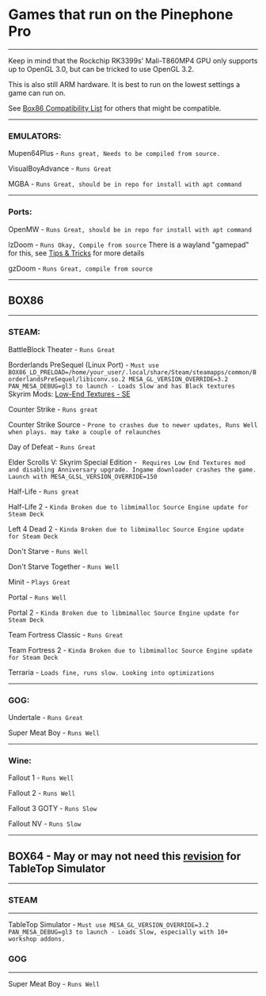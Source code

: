 # Games that run on the Pinephone Pro

--------

Keep in mind that the Rockchip RK3399s' Mali-T860MP4 GPU only supports up to OpenGL 3.0, but can be tricked to use OpenGL 3.2.

This is also still ARM hardware. It is best to run on the lowest settings a game can run on.

See [Box86 Compatibility List](https://box86.org/app/) for others that might be compatible.

--------

### EMULATORS:

Mupen64Plus - ```Runs great, Needs to be compiled from source.```

VisualBoyAdvance - ```Runs Great```

MGBA - ```Runs Great, should be in repo for install with apt command```

---

### Ports:

OpenMW - ```Runs Great, should be in repo for install with apt command```

lzDoom - ```Runs Okay, Compile from source``` There is a wayland "gamepad" for this, see [Tips & Tricks](../Docs/tips.md) for more details

gzDoom - ```Runs Great, compile from source```

--------

## BOX86 

--------

### STEAM:

BattleBlock Theater - ```Runs Great```

Borderlands PreSequel (Linux Port) - ```Must use BOX86_LD_PRELOAD=/home/your_user/.local/share/Steam/steamapps/common/BorderlandsPreSequel/libiconv.so.2 MESA_GL_VERSION_OVERRIDE=3.2 PAN_MESA_DEBUG=gl3 to launch - Loads Slow and has Black textures``` Skyrim Mods: [Low-End Textures - SE](https://www.nexusmods.com/skyrimspecialedition/mods/47479/)

Counter Strike - ```Runs great```

Counter Strike Source - ```Prone to crashes due to newer updates, Runs Well when plays. may take a couple of relaunches```

Day of Defeat - ```Runs Great```

Elder Scrolls V: Skyrim Special Edition - ``` Requires Low End Textures mod and disabling Anniversary upgrade. Ingame downloader crashes the game. Launch with MESA_GLSL_VERSION_OVERRIDE=150```

Half-Life - ```Runs great```

Half-Life 2 - ```Kinda Broken due to libmimalloc Source Engine update for Steam Deck```

Left 4 Dead 2 - ```Kinda Broken due to libmimalloc Source Engine update for Steam Deck```

Don't Starve - ```Runs Well```

Don't Starve Together - ```Runs Well```

Minit - ```Plays Great```

Portal - ```Runs Well```

Portal 2 - ```Kinda Broken due to libmimalloc Source Engine update for Steam Deck```

Team Fortress Classic - ```Runs Great```

Team Fortress 2 - ```Kinda Broken due to libmimalloc Source Engine update for Steam Deck```

Terraria - ```Loads fine, runs slow. Looking into optimizations```

----

### GOG:

Undertale - ```Runs Great```

Super Meat Boy - ```Runs Well```

----

### Wine:

Fallout 1 - ```Runs Well``` 

Fallout 2 - ```Runs Well```

Fallout 3 GOTY - ```Runs Slow```

Fallout NV - ```Runs Slow```

------

## BOX64 - May or may not need this [revision](https://github.com/ptitSeb/box64/archive/fbb534917a028aaae2dd6b79900425dbe5617112.zip) for TableTop Simulator

------

### STEAM

---

TableTop Simulator - ```Must use MESA_GL_VERSION_OVERRIDE=3.2 PAN_MESA_DEBUG=gl3 to launch - Loads Slow, especially with 10+ workshop addons.```
 

### GOG

----

Super Meat Boy - ```Runs Well```



